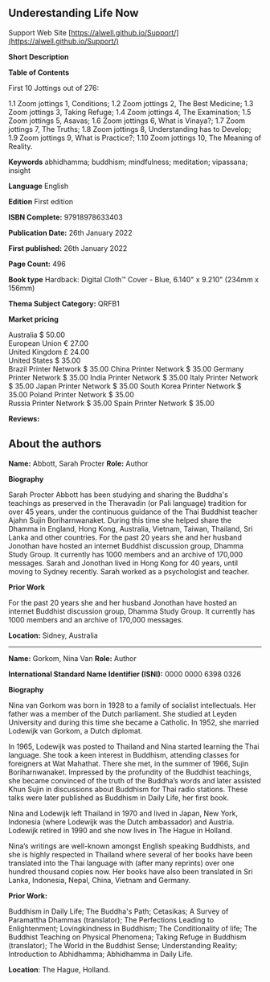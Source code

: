 ## Underestanding Life Now

 Support Web Site [https://alwell.github.io/Support/](https://alwell.github.io/Support/)

**Short Description** 


**Table of Contents** 

First 10 Jottings out of 276:

1.1 Zoom jottings 1,
Conditions;
1.2 Zoom jottings 2, 
The Best Medicine; 
1.3 Zoom jottings 3, 
Taking Refuge; 
1.4 Zoom jottings 4,
The Examination;
1.5 Zoom jottings 5, 
Asavas; 
1.6 Zoom jottings 6, 
What is Vinaya?; 
1.7 Zoom jottings 7, 
The Truths; 
1.8 Zoom jottings 8,
Understanding has to Develop; 
1.9 Zoom jottings 9, 
What is Practice?; 
1.10 Zoom jottings 10, 
The Meaning of Reality.


**Keywords** abhidhamma; buddhism; mindfulness; meditation; vipassana; insight

**Language** English

**Edition** First edition

**ISBN Complete:** 97918978633403

**Publication Date:** 26th January 2022

**First published:** 26th January 2022

**Page Count:** 496

**Book type** Hardback: Digital Cloth™ Cover - Blue, 6.140" x 9.210" (234mm x 156mm)

**Thema Subject Category:** QRFB1

**Market pricing**

Australia $ 50.00	
European Union € 27.00	
United Kingdom £ 24.00	
United States $ 35.00	
Brazil Printer Network $ 35.00
China Printer Network $ 35.00
Germany Printer Network $ 35.00
India Printer Network	$ 35.00
Italy Printer Network	$ 35.00
Japan Printer Network $ 35.00
South Korea Printer Network $ 35.00
Poland Printer Network $ 35.00	
Russia Printer Network $ 35.00
Spain Printer Network $ 35.00

**Reviews:**



## About the authors

**Name:** Abbott, Sarah Procter **Role:** Author

**Biography**

Sarah Procter Abbott has been studying and sharing the Buddha's teachings as preserved in the Theravadin (or Pali language) tradition for over 45 years, under the continuous guidance of the Thai Buddhist teacher Ajahn Sujin Boriharnwanaket. During this time she helped share the Dhamma in England, Hong Kong, Australia, Vietnam, Taiwan, Thailand, Sri Lanka and other countries. For the past 20 years she and her husband Jonothan have hosted an internet Buddhist discussion group, Dhamma Study Group. It currently has 1000 members and an archive of 170,000 messages. Sarah and Jonothan lived in Hong Kong for 40 years, until moving to Sydney recently. Sarah worked as a psychologist and teacher.

**Prior Work**

For the past 20 years she and her husband Jonothan have hosted an internet Buddhist discussion group, Dhamma Study Group. It currently has 1000 members and an archive of 170,000 messages.

**Location:** Sidney, Australia

---


**Name:** Gorkom, Nina Van 	**Role:** Author	

**International Standard Name Identifier (ISNI):** 0000 0000 6398 0326

**Biography**

Nina van Gorkom was born in 1928 to a family of socialist intellectuals. Her father was a member of the Dutch parliament. She studied at Leyden University and during this time she became a Catholic. In 1952, she married Lodewijk van Gorkom, a Dutch diplomat.

In 1965, Lodewijk was posted to Thailand and Nina started learning the Thai language. She took a keen interest in Buddhism, attending classes for foreigners at Wat Mahathat. There she met, in the summer of 1966, Sujin Boriharnwanaket. Impressed by the profundity of the Buddhist teachings, she became convinced of the truth of the Buddha’s words and later assisted Khun Sujin in discussions about Buddhism for Thai radio stations. These talks were later published as Buddhism in Daily Life, her first book.

Nina and Lodewijk left Thailand in 1970 and lived in Japan, New York, Indonesia (where Lodewijk was the Dutch ambassador) and Austria. Lodewijk retired in 1990 and she now lives in The Hague in Holland.

Nina’s writings are well-known amongst English speaking Buddhists, and she is highly respected in Thailand where several of her books have been translated into the Thai language with (after many reprints) over one hundred thousand copies now. Her books have also been translated in Sri Lanka, Indonesia, Nepal, China, Vietnam and Germany. 
 
**Prior Work:**

Buddhism in Daily Life; The Buddha's Path; Cetasikas; A Survey of Paramattha Dhammas (translator); The Perfections Leading to Enlightenment; Lovingkindness in Buddhism; The Conditionality of life; The Buddhist Teaching on Physical Phenomena; Taking Refuge in Buddhism (translator); The World in the Buddhist Sense; Understanding Reality; Introduction to Abhidhamma; Abhidhamma in Daily Life.
 
**Location**: The Hague, Holland.
